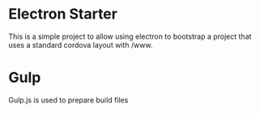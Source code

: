 # Electron Starter
This is a simple project to allow using electron to bootstrap a project that uses a standard cordova layout with /www.

# Gulp
Gulp.js is used to prepare build files